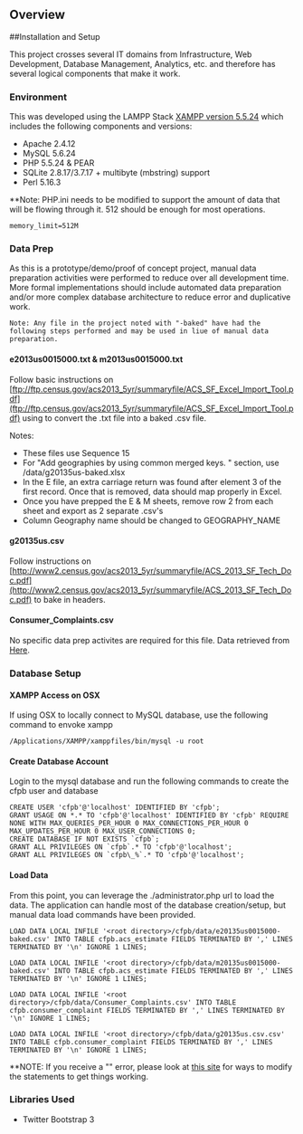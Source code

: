 ## Overview



##Installation and Setup

This project crosses several IT domains from Infrastructure, Web Development, Database Management, Analytics, etc. and therefore has several logical components that make it work.


### Environment

This was developed using the LAMPP Stack [XAMPP version 5.5.24](https://www.apachefriends.org/download.html) which includes the following components and versions:

* Apache 2.4.12
* MySQL 5.6.24
* PHP 5.5.24 & PEAR
* SQLite 2.8.17/3.7.17 + multibyte (mbstring) support
* Perl 5.16.3


**Note: PHP.ini needs to be modified to support the amount of data that will be flowing through it. 512 should be enough for most operations.

	memory_limit=512M



### Data Prep

As this is a prototype/demo/proof of concept project, manual data preparation activities were performed to reduce over all development time. More formal implementations should include automated data preparation and/or more complex database architecture to reduce error and duplicative work.

	Note: Any file in the project noted with "-baked" have had the following steps performed and may be used in liue of manual data preparation.


#### e2013us0015000.txt & m2013us0015000.txt


Follow basic instructions on [ftp://ftp.census.gov/acs2013_5yr/summaryfile/ACS_SF_Excel_Import_Tool.pdf](ftp://ftp.census.gov/acs2013_5yr/summaryfile/ACS_SF_Excel_Import_Tool.pdf) using  to convert the .txt file into a baked .csv file.


Notes:


* These files use Sequence 15
* For "Add geographies by using common merged keys. " section, use /data/g20135us-baked.xlsx
* In the E file, an extra carriage return was found after element 3 of the first record. Once that is removed, data should map properly in Excel.
* Once you have prepped the E & M sheets, remove row 2 from each sheet and export as 2 separate .csv's
* Column Geography name should be changed to GEOGRAPHY_NAME



#### g20135us.csv

Follow instructions on [http://www2.census.gov/acs2013_5yr/summaryfile/ACS_2013_SF_Tech_Doc.pdf](http://www2.census.gov/acs2013_5yr/summaryfile/ACS_2013_SF_Tech_Doc.pdf) to bake in headers.


#### Consumer_Complaints.csv

No specific data prep activites are required for this file. Data retrieved from [Here](http://www.consumerfinance.gov/complaintdatabase/#download-the-data).




### Database Setup


#### XAMPP Access on OSX

If using OSX to locally connect to MySQL database, use the following command to envoke xampp

	/Applications/XAMPP/xamppfiles/bin/mysql -u root


#### Create Database Account

Login to the mysql database and run the following commands to create the cfpb user and database

	CREATE USER 'cfpb'@'localhost' IDENTIFIED BY 'cfpb';
	GRANT USAGE ON *.* TO 'cfpb'@'localhost' IDENTIFIED BY 'cfpb' REQUIRE NONE WITH MAX_QUERIES_PER_HOUR 0 MAX_CONNECTIONS_PER_HOUR 0 MAX_UPDATES_PER_HOUR 0 MAX_USER_CONNECTIONS 0;
	CREATE DATABASE IF NOT EXISTS `cfpb`;
	GRANT ALL PRIVILEGES ON `cfpb`.* TO 'cfpb'@'localhost';
	GRANT ALL PRIVILEGES ON `cfpb\_%`.* TO 'cfpb'@'localhost';



#### Load Data

From this point, you can leverage the ./administrator.php url to load the data. The application can handle most of the database creation/setup, but manual data load commands have been provided.


	LOAD DATA LOCAL INFILE '<root directory>/cfpb/data/e20135us0015000-baked.csv' INTO TABLE cfpb.acs_estimate FIELDS TERMINATED BY ',' LINES TERMINATED BY '\n' IGNORE 1 LINES;

	LOAD DATA LOCAL INFILE '<root directory>/cfpb/data/m20135us0015000-baked.csv' INTO TABLE cfpb.acs_estimate FIELDS TERMINATED BY ',' LINES TERMINATED BY '\n' IGNORE 1 LINES;

	LOAD DATA LOCAL INFILE '<root directory>/cfpb/data/Consumer_Complaints.csv' INTO TABLE cfpb.consumer_complaint FIELDS TERMINATED BY ',' LINES TERMINATED BY '\n' IGNORE 1 LINES;

	LOAD DATA LOCAL INFILE '<root directory>/cfpb/data/g20135us.csv.csv' INTO TABLE cfpb.consumer_complaint FIELDS TERMINATED BY ',' LINES TERMINATED BY '\n' IGNORE 1 LINES;


**NOTE: If you receive a "" error, please look at [this site](http://www.alanjames.org/2009/08/mysql-row-n-was-truncated-a-solution/) for ways to modify the statements to get things working.





### Libraries Used

* Twitter Bootstrap 3


